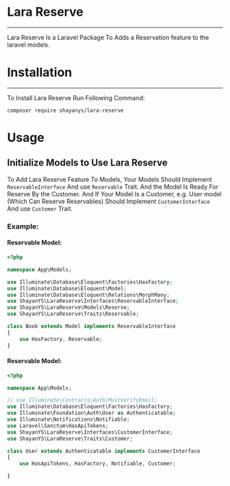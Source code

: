 # Lara Reserve
___
Lara Reserve Is a Laravel Package To Adds a Reservation feature to the laravel models.

# Installation
___
To Install Lara Reserve Run Following Command:
```shell
composer require shayanys/lara-reserve
```

# Usage

## Initialize Models to Use Lara Reserve
To Add Lara Reserve Feature To Models, Your Models Should Implement `ReservableInterface` And use `Reservable` Trait. And the Model Is Ready For Reserve By the Customer. And If Your Model Is a Customer, e.g. User model (Which Can Reserve Reservables) Should Implement `CustomerInterface` And use `Customer` Trait.

### Example:
#### Reservable Model:
```php
<?php

namespace App\Models;

use Illuminate\Database\Eloquent\Factories\HasFactory;
use Illuminate\Database\Eloquent\Model;
use Illuminate\Database\Eloquent\Relations\MorphMany;
use ShayanYS\LaraReserve\Interfaces\ReservableInterface;
use ShayanYS\LaraReserve\Models\Reserve;
use ShayanYS\LaraReserve\Traits\Reservable;

class Book extends Model implements ReservableInterface
{
    use HasFactory, Reservable;
}

```
#### Reservable Model:
```php
<?php

namespace App\Models;

// use Illuminate\Contracts\Auth\MustVerifyEmail;
use Illuminate\Database\Eloquent\Factories\HasFactory;
use Illuminate\Foundation\Auth\User as Authenticatable;
use Illuminate\Notifications\Notifiable;
use Laravel\Sanctum\HasApiTokens;
use ShayanYS\LaraReserve\Interfaces\CustomerInterface;
use ShayanYS\LaraReserve\Traits\Customer;

class User extends Authenticatable implements CustomerInterface
{
    use HasApiTokens, HasFactory, Notifiable, Customer;

}


```
